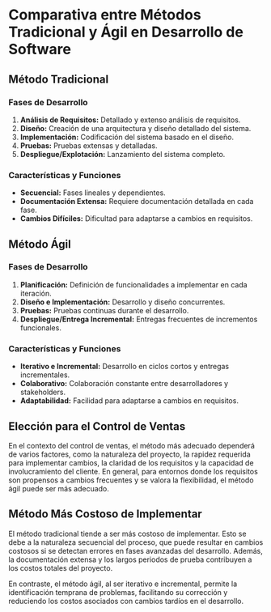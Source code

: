 # Comparativa entre Métodos Tradicional y Ágil en Desarrollo de Software

## Método Tradicional

### Fases de Desarrollo
1. **Análisis de Requisitos:** Detallado y extenso análisis de requisitos.
2. **Diseño:** Creación de una arquitectura y diseño detallado del sistema.
3. **Implementación:** Codificación del sistema basado en el diseño.
4. **Pruebas:** Pruebas extensas y detalladas.
5. **Despliegue/Explotación:** Lanzamiento del sistema completo.

### Características y Funciones
- **Secuencial:** Fases lineales y dependientes.
- **Documentación Extensa:** Requiere documentación detallada en cada fase.
- **Cambios Difíciles:** Dificultad para adaptarse a cambios en requisitos.

## Método Ágil

### Fases de Desarrollo
1. **Planificación:** Definición de funcionalidades a implementar en cada iteración.
2. **Diseño e Implementación:** Desarrollo y diseño concurrentes.
3. **Pruebas:** Pruebas continuas durante el desarrollo.
4. **Despliegue/Entrega Incremental:** Entregas frecuentes de incrementos funcionales.

### Características y Funciones
- **Iterativo e Incremental:** Desarrollo en ciclos cortos y entregas incrementales.
- **Colaborativo:** Colaboración constante entre desarrolladores y stakeholders.
- **Adaptabilidad:** Facilidad para adaptarse a cambios en requisitos.

## Elección para el Control de Ventas

En el contexto del control de ventas, el método más adecuado dependerá de varios factores, como la naturaleza del proyecto, la rapidez requerida para implementar cambios, la claridad de los requisitos y la capacidad de involucramiento del cliente. En general, para entornos donde los requisitos son propensos a cambios frecuentes y se valora la flexibilidad, el método ágil puede ser más adecuado.


## Método Más Costoso de Implementar

El método tradicional tiende a ser más costoso de implementar. Esto se debe a la naturaleza secuencial del proceso, que puede resultar en cambios costosos si se detectan errores en fases avanzadas del desarrollo. Además, la documentación extensa y los largos periodos de prueba contribuyen a los costos totales del proyecto.

En contraste, el método ágil, al ser iterativo e incremental, permite la identificación temprana de problemas, facilitando su corrección y reduciendo los costos asociados con cambios tardíos en el desarrollo.

